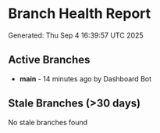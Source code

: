 # Branch Health Report
Generated: Thu Sep  4 16:39:57 UTC 2025

## Active Branches
- **main** - 14 minutes ago by Dashboard Bot

## Stale Branches (>30 days)
No stale branches found
